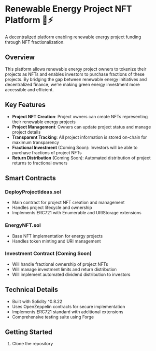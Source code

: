 # Renewable Energy Project NFT Platform 🌱⚡

A decentralized platform enabling renewable energy project funding through NFT fractionalization.

## Overview

This platform allows renewable energy project owners to tokenize their projects as NFTs and enables investors to purchase fractions of these projects. By bridging the gap between renewable energy initiatives and decentralized finance, we're making green energy investment more accessible and efficient.

## Key Features

- **Project NFT Creation**: Project owners can create NFTs representing their renewable energy projects
- **Project Management**: Owners can update project status and manage project details
- **Transparent Tracking**: All project information is stored on-chain for maximum transparency
- **Fractional Investment** (Coming Soon): Investors will be able to purchase fractions of project NFTs
- **Return Distribution** (Coming Soon): Automated distribution of project returns to fractional owners

## Smart Contracts

### DeployProjectIdeas.sol
- Main contract for project NFT creation and management
- Handles project lifecycle and ownership
- Implements ERC721 with Enumerable and URIStorage extensions

### EnergyNFT.sol
- Base NFT implementation for energy projects
- Handles token minting and URI management

### Investment Contract (Coming Soon)
- Will handle fractional ownership of project NFTs
- Will manage investment limits and return distribution
- Will implement automated dividend distribution to investors

## Technical Details

- Built with Solidity ^0.8.22
- Uses OpenZeppelin contracts for secure implementation
- Implements ERC721 standard with additional extensions
- Comprehensive testing suite using Forge

## Getting Started

1. Clone the repository

